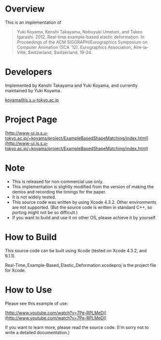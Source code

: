 # Overview #
This is an implementation of
> Yuki Koyama, Kenshi Takayama, Nobuyuki Umetani, and Takeo Igarashi. 2012. Real-time example-based elastic deformation. In Proceedings of the ACM SIGGRAPH/Eurographics Symposium on Computer Animation (SCA '12). Eurographics Association, Aire-la-Ville, Switzerland, Switzerland, 19-24.

# Developers #
Implemented by Kenshi Takayama and Yuki Koyama, and currently maintained by Yuki Koyama.

[koyama@is.s.u-tokyo.ac.jp](mailto:koyama@is.s.u-tokyo.ac.jp)

# Project Page #
[http://www-ui.is.s.u-tokyo.ac.jp/~koyama/project/ExampleBasedShapeMatching/index.html](http://www-ui.is.s.u-tokyo.ac.jp/~koyama/project/ExampleBasedShapeMatching/index.html)

# Note #
* This is released for non-commercial use only.
* This implementation is slightly modified from the version of making the demos and recording the timings for the paper.
* It is not widely tested.
* This source code was written by using Xcode 4.3.2. Other environments are not supported. (But the source code is written in standard C++, so porting might not be so difficult.)
* If you want to build and use it on other OS, please achieve it by yourself. 

# How to Build #
This source code can be built using Xcode (tested on Xcode 4.3.2, and 6.1.1).

Real-Time_Example-Based_Elastic_Deformation.xcodeproj is the project file for Xcode.

# How to Use #
Please see this example of use: 

[http://www.youtube.com/watch?v=7Pe-RPLMeDI](http://www.youtube.com/watch?v=7Pe-RPLMeDI)

If you want to learn more, please read the source code. (I'm sorry not to write a detailed documentation.)